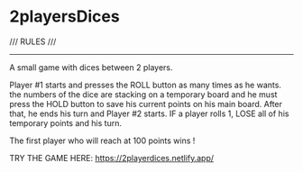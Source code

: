 # 2playersDices

/// RULES ///

---

A small game with dices between 2 players.

Player #1 starts and presses the ROLL button as many times as he wants. the numbers of the dice are stacking on a temporary board and he must press the HOLD button to save his current points on his main board. After that, he ends his turn and Player #2 starts. IF a player rolls 1, LOSE all of his temporary points and his turn.

The first player who will reach at 100 points wins !

TRY THE GAME HERE: https://2playerdices.netlify.app/
